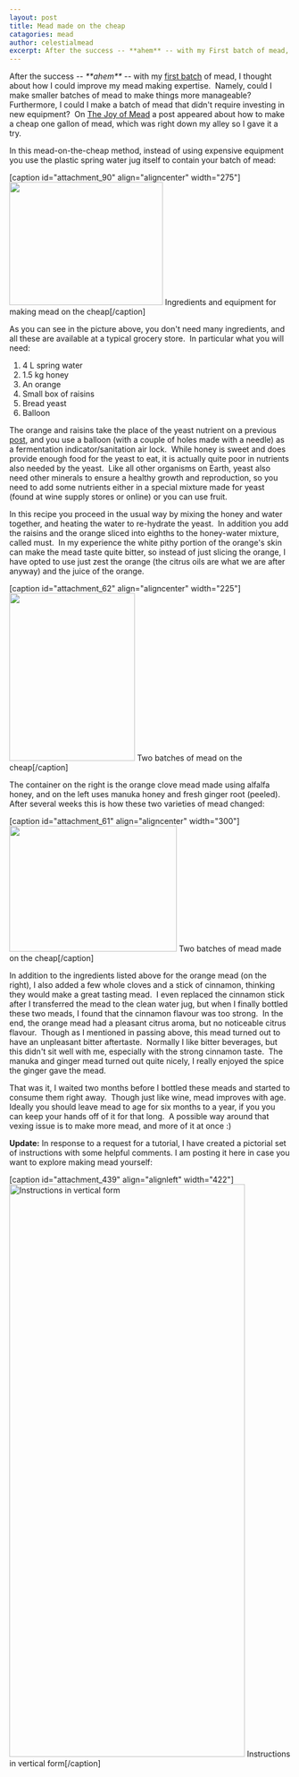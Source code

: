 ```yaml
---
layout: post
title: Mead made on the cheap
catagories: mead
author: celestialmead
excerpt: After the success -- **ahem** -- with my First batch of mead, I thought about how I could improve my mead making expertise.
---
```

<p>After the success -- <em>**ahem**</em> -- with my <a title="First batch" href="http://celestialmead.wordpress.com/2010/06/14/first-batch/">first batch</a> of mead, I thought about how I could improve my mead making expertise.  Namely, could I make smaller batches of mead to make things more manageable?  Furthermore, I could I make a batch of mead that didn't require investing in new equipment?  On <a href="http://www.stormthecastle.com/mead" target="_blank">The Joy of Mead</a> a post appeared about how to make a cheap one gallon of mead, which was right down my alley so I gave it a try.</p>
<p><!--more--></p>
<p>In this mead-on-the-cheap method, instead of using expensive equipment you use the plastic spring water jug itself to contain your batch of mead:</p>
<p>[caption id="attachment_90" align="aligncenter" width="275"]<a href="http://celestialmead.wordpress.com/2010/06/14/mead-made-on-the-cheap/mead_on_the_cheap/" rel="attachment wp-att-90"><img class="size-full wp-image-90 " title="Mead made on the cheap" src="{{ site.baseurl }}/assets/mead_on_the_cheap.jpg" alt="" width="275" height="220" /></a> Ingredients and equipment for making mead on the cheap[/caption]</p>
<p>As you can see in the picture above, you don't need many ingredients, and all these are available at a typical grocery store.  In particular what you will need:</p>
<ol>
<li>4 L spring water</li>
<li>1.5 kg honey</li>
<li>An orange</li>
<li>Small box of raisins</li>
<li>Bread yeast</li>
<li>Balloon</li>
</ol>
<p>The orange and raisins take the place of the yeast nutrient on a previous <a title="First batch" href="http://celestialmead.wordpress.com/2010/06/14/first-batch/">post</a>, and you use a balloon (with a couple of holes made with a needle) as a fermentation indicator/sanitation air lock.  While honey is sweet and does provide enough food for the yeast to eat, it is actually quite poor in nutrients also needed by the yeast.  Like all other organisms on Earth, yeast also need other minerals to ensure a healthy growth and reproduction, so you need to add some nutrients either in a special mixture made for yeast (found at wine supply stores or online) or you can use fruit.</p>
<p>In this recipe you proceed in the usual way by mixing the honey and water together, and heating the water to re-hydrate the yeast.  In addition you add the raisins and the orange sliced into eighths to the honey-water mixture, called must.  In my experience the white pithy portion of the orange's skin can make the mead taste quite bitter, so instead of just slicing the orange, I have opted to use just zest the orange (the citrus oils are what we are after anyway) and the juice of the orange.</p>
<p>[caption id="attachment_62" align="aligncenter" width="225"]<a href="http://celestialmead.wordpress.com/2010/06/14/mead-made-on-the-cheap/mead_siblings_after_three_hours_022809/" rel="attachment wp-att-62"><img class="size-medium wp-image-62" title="Mead on the cheap" src="{{ site.baseurl }}/assets/mead_siblings_after_three_hours_022809.jpg?w=225" alt="" width="225" height="300" /></a> Two batches of mead on the cheap[/caption]</p>
<p>The container on the right is the orange clove mead made using alfalfa honey, and on the left uses manuka honey and fresh ginger root (peeled).  After several weeks this is how these two varieties of mead changed:</p>
<p>[caption id="attachment_61" align="aligncenter" width="300"]<a href="http://celestialmead.wordpress.com/2010/06/14/mead-made-on-the-cheap/mead_siblings_032009/" rel="attachment wp-att-61"><img class="size-medium wp-image-61" title="Mead on the cheap" src="{{ site.baseurl }}/assets/mead_siblings_032009.jpg?w=300" alt="" width="300" height="225" /></a> Two batches of mead made on the cheap[/caption]</p>
<p>In addition to the ingredients listed above for the orange mead (on the right), I also added a few whole cloves and a stick of cinnamon, thinking they would make a great tasting mead.  I even replaced the cinnamon stick after I transferred the mead to the clean water jug, but when I finally bottled these two meads, I found that the cinnamon flavour was too strong.  In the end, the orange mead had a pleasant citrus aroma, but no noticeable citrus flavour.  Though as I mentioned in passing above, this mead turned out to have an unpleasant bitter aftertaste.  Normally I like bitter beverages, but this didn't sit well with me, especially with the strong cinnamon taste.  The manuka and ginger mead turned out quite nicely, I really enjoyed the spice the ginger gave the mead.</p>
<p>That was it, I waited two months before I bottled these meads and started to consume them right away.  Though just like wine, mead improves with age.  Ideally you should leave mead to age for six months to a year, if you you can keep your hands off of it for that long.  A possible way around that vexing issue is to make more mead, and more of it at once :)</p>
<p><strong>Update:</strong> In response to a request for a tutorial, I have created a pictorial set of instructions with some helpful comments. I am posting it here in case you want to explore making mead yourself:</p>
<p>[caption id="attachment_439" align="alignleft" width="422"]<img class="wp-image-439 size-large" src="{{ site.baseurl }}/assets/mead_on_the_cheap_vertical.jpg?w=422" alt="Instructions in vertical form" width="422" height="1024" /> Instructions in vertical form[/caption]</p>
